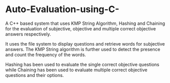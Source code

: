 # Auto-Evaluation-using-C-
A C++ based system that uses KMP String Algorithm, Hashing and Chaining for the evaluation of subjective, objective and multiple correct objective answers respectively.

It uses the file system to display questions and retrieve words for subjective answers. The KMP String algorithm is further used to detect the presence and count the frequency of
the words.

Hashing has been used to evaluate the single correct objective questions while Chaining has been used to evaluate multiple correct objective questions and their options. 

